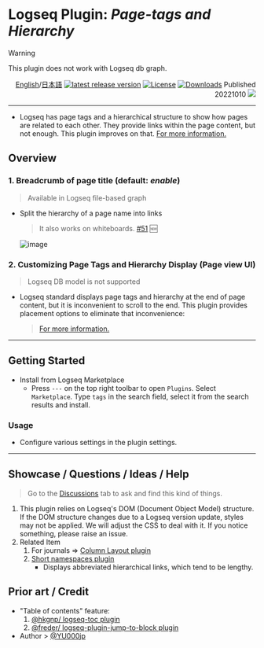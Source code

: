 # Logseq Plugin: *Page-tags and Hierarchy*

> [!WARNING]
This plugin does not work with Logseq db graph.

<div align="right">

[English](https://github.com/YU000jp/logseq-page-tags-and-hierarchy/)/[日本語](https://github.com/YU000jp/logseq-page-tags-and-hierarchy/blob/main/README.ja.md) [![latest release version](https://img.shields.io/github/v/release/YU000jp/logseq-page-tags-and-hierarchy)](https://github.com/YU000jp/logseq-page-tags-and-hierarchy/releases)
[![License](https://img.shields.io/github/license/YU000jp/logseq-page-tags-and-hierarchy?color=blue)](https://github.com/YU000jp/logseq-page-tags-and-hierarchy/blob/main/LICENSE)
[![Downloads](https://img.shields.io/github/downloads/YU000jp/logseq-page-tags-and-hierarchy/total.svg)](https://github.com/YU000jp/logseq-page-tags-and-hierarchy/releases)
 Published 20221010 <a href="https://www.buymeacoffee.com/yu000japan"><img src="https://img.buymeacoffee.com/button-api/?text=Buy me a pizza&emoji=🍕&slug=yu000japan&button_colour=FFDD00&font_colour=000000&font_family=Poppins&outline_colour=000000&coffee_colour=ffffff"/></a>
</div>

---

- Logseq has page tags and a hierarchical structure to show how pages are related to each other. They provide links within the page content, but not enough. This plugin improves on that. [For more information.](https://github.com/YU000jp/logseq-page-tags-and-hierarchy/wiki/Logseq-features-Page-Tags-and-Hierarchy)

## Overview

### 1. Breadcrumb of page title  (default: *enable*)

> Available in Logseq file-based graph
- Split the hierarchy of a page name into links
  > It also works on whiteboards. [#51](https://github.com/YU000jp/logseq-page-tags-and-hierarchy/issues/51#issuecomment-2000623402) 🆕

   ![image](https://github.com/YU000jp/logseq-page-tags-and-hierarchy/assets/111847207/f7da636b-4418-4a2f-b1e9-49c6aa8ec055)

### 2. Customizing Page Tags and Hierarchy Display (Page view UI)

> Logseq DB model is not supported
- Logseq standard displays page tags and hierarchy at the end of page content, but it is inconvenient to scroll to the end. This plugin provides placement options to eliminate that inconvenience:
  > [For more information.](https://github.com/YU000jp/logseq-page-tags-and-hierarchy/wiki/Page-View-UI)

---

## Getting Started

- Install from Logseq Marketplace
  - Press `---` on the top right toolbar to open `Plugins`. Select `Marketplace`. Type `tags` in the search field, select it from the search results and install.

### Usage

- Configure various settings in the plugin settings.

---

## Showcase / Questions / Ideas / Help

> Go to the [Discussions](https://github.com/YU000jp/Logseq-column-Layout/discussions) tab to ask and find this kind of things.

1. This plugin relies on Logseq's DOM (Document Object Model) structure. If the DOM structure changes due to a Logseq version update, styles may not be applied. We will adjust the CSS to deal with it. If you notice something, please raise an issue.
1. Related Item
   1. For journals => [Column Layout plugin](https://github.com/YU000jp/Logseq-column-Layout)
   1. [Short namespaces plugin](https://github.com/YU000jp/logseq-plugin-short-namespaces)
      - Displays abbreviated hierarchical links, which tend to be lengthy.

## Prior art / Credit

- "Table of contents" feature:
  1. [@hkgnp/ logseq-toc plugin](https://github.com/hkgnp/logseq-toc-plugin/)
  1. [@freder/ logseq-plugin-jump-to-block plugin](https://github.com/freder/logseq-plugin-jump-to-block/)
- Author > [@YU000jp](https://github.com/YU000jp)

